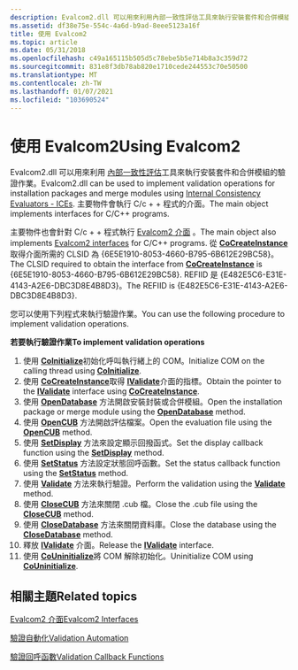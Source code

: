 ```yaml
---
description: Evalcom2.dll 可以用來利用內部一致性評估工具來執行安裝套件和合併模組的驗證作業。
ms.assetid: df38e75e-554c-4a6d-b9ad-8eee5123a16f
title: 使用 Evalcom2
ms.topic: article
ms.date: 05/31/2018
ms.openlocfilehash: c49a165115b505d5c78ebe5b5e714b8a3c359d72
ms.sourcegitcommit: 831e8f3db78ab820e1710cede244553c70e50500
ms.translationtype: MT
ms.contentlocale: zh-TW
ms.lasthandoff: 01/07/2021
ms.locfileid: "103690524"
---
```

# <a name="using-evalcom2"></a><span data-ttu-id="d0b1f-103">使用 Evalcom2</span><span class="sxs-lookup"><span data-stu-id="d0b1f-103">Using Evalcom2</span></span>

<span data-ttu-id="d0b1f-104">Evalcom2.dll 可以用來利用 [內部一致性評估](internal-consistency-evaluators-ices.md)工具來執行安裝套件和合併模組的驗證作業。</span><span class="sxs-lookup"><span data-stu-id="d0b1f-104">Evalcom2.dll can be used to implement validation operations for installation packages and merge modules using [Internal Consistency Evaluators - ICEs](internal-consistency-evaluators-ices.md).</span></span> <span data-ttu-id="d0b1f-105">主要物件會執行 C/c + + 程式的介面。</span><span class="sxs-lookup"><span data-stu-id="d0b1f-105">The main object implements interfaces for C/C++ programs.</span></span>

<span data-ttu-id="d0b1f-106">主要物件也會針對 C/c + + 程式執行 [Evalcom2 介面](evalcom2-interfaces.md) 。</span><span class="sxs-lookup"><span data-stu-id="d0b1f-106">The main object also implements [Evalcom2 interfaces](evalcom2-interfaces.md) for C/C++ programs.</span></span> <span data-ttu-id="d0b1f-107">從 [**CoCreateInstance**](/windows/win32/api/combaseapi/nf-combaseapi-cocreateinstance) 取得介面所需的 CLSID 為 {6E5E1910-8053-4660-B795-6B612E29BC58}。</span><span class="sxs-lookup"><span data-stu-id="d0b1f-107">The CLSID required to obtain the interface from [**CoCreateInstance**](/windows/win32/api/combaseapi/nf-combaseapi-cocreateinstance) is {6E5E1910-8053-4660-B795-6B612E29BC58}.</span></span> <span data-ttu-id="d0b1f-108">REFIID 是 {E482E5C6-E31E-4143-A2E6-DBC3D8E4B8D3}。</span><span class="sxs-lookup"><span data-stu-id="d0b1f-108">The REFIID is {E482E5C6-E31E-4143-A2E6-DBC3D8E4B8D3}.</span></span>

<span data-ttu-id="d0b1f-109">您可以使用下列程式來執行驗證作業。</span><span class="sxs-lookup"><span data-stu-id="d0b1f-109">You can use the following procedure to implement validation operations.</span></span>

<span data-ttu-id="d0b1f-110">**若要執行驗證作業**</span><span class="sxs-lookup"><span data-stu-id="d0b1f-110">**To implement validation operations**</span></span>

1.  <span data-ttu-id="d0b1f-111">使用 [**CoInitialize**](/windows/win32/api/objbase/nf-objbase-coinitialize)初始化呼叫執行緒上的 COM。</span><span class="sxs-lookup"><span data-stu-id="d0b1f-111">Initialize COM on the calling thread using [**CoInitialize**](/windows/win32/api/objbase/nf-objbase-coinitialize).</span></span>
2.  <span data-ttu-id="d0b1f-112">使用 [**CoCreateInstance**](/windows/win32/api/combaseapi/nf-combaseapi-cocreateinstance)取得 [**IValidate**](/windows/desktop/api/evalcom2/nn-evalcom2-ivalidate)介面的指標。</span><span class="sxs-lookup"><span data-stu-id="d0b1f-112">Obtain the pointer to the [**IValidate**](/windows/desktop/api/evalcom2/nn-evalcom2-ivalidate) interface using [**CoCreateInstance**](/windows/win32/api/combaseapi/nf-combaseapi-cocreateinstance).</span></span>
3.  <span data-ttu-id="d0b1f-113">使用 [**OpenDatabase**](/windows/desktop/api/evalcom2/nf-evalcom2-ivalidate-opendatabase) 方法開啟安裝封裝或合併模組。</span><span class="sxs-lookup"><span data-stu-id="d0b1f-113">Open the installation package or merge module using the [**OpenDatabase**](/windows/desktop/api/evalcom2/nf-evalcom2-ivalidate-opendatabase) method.</span></span>
4.  <span data-ttu-id="d0b1f-114">使用 [**OpenCUB**](/windows/desktop/api/evalcom2/nf-evalcom2-ivalidate-opencub) 方法開啟評估檔案。</span><span class="sxs-lookup"><span data-stu-id="d0b1f-114">Open the evaluation file using the [**OpenCUB**](/windows/desktop/api/evalcom2/nf-evalcom2-ivalidate-opencub) method.</span></span>
5.  <span data-ttu-id="d0b1f-115">使用 [**SetDisplay**](/windows/desktop/api/evalcom2/nf-evalcom2-ivalidate-setdisplay) 方法來設定顯示回撥函式。</span><span class="sxs-lookup"><span data-stu-id="d0b1f-115">Set the display callback function using the [**SetDisplay**](/windows/desktop/api/evalcom2/nf-evalcom2-ivalidate-setdisplay) method.</span></span>
6.  <span data-ttu-id="d0b1f-116">使用 [**SetStatus**](/windows/desktop/api/evalcom2/nf-evalcom2-ivalidate-setstatus) 方法設定狀態回呼函數。</span><span class="sxs-lookup"><span data-stu-id="d0b1f-116">Set the status callback function using the [**SetStatus**](/windows/desktop/api/evalcom2/nf-evalcom2-ivalidate-setstatus) method.</span></span>
7.  <span data-ttu-id="d0b1f-117">使用 [**Validate**](/windows/desktop/api/evalcom2/nf-evalcom2-ivalidate-validate) 方法來執行驗證。</span><span class="sxs-lookup"><span data-stu-id="d0b1f-117">Perform the validation using the [**Validate**](/windows/desktop/api/evalcom2/nf-evalcom2-ivalidate-validate) method.</span></span>
8.  <span data-ttu-id="d0b1f-118">使用 [**CloseCUB**](/windows/desktop/api/evalcom2/nf-evalcom2-ivalidate-closecub) 方法來關閉 .cub 檔。</span><span class="sxs-lookup"><span data-stu-id="d0b1f-118">Close the .cub file using the [**CloseCUB**](/windows/desktop/api/evalcom2/nf-evalcom2-ivalidate-closecub) method.</span></span>
9.  <span data-ttu-id="d0b1f-119">使用 [**CloseDatabase**](/windows/desktop/api/evalcom2/nf-evalcom2-ivalidate-closedatabase) 方法來關閉資料庫。</span><span class="sxs-lookup"><span data-stu-id="d0b1f-119">Close the database using the [**CloseDatabase**](/windows/desktop/api/evalcom2/nf-evalcom2-ivalidate-closedatabase) method.</span></span>
10. <span data-ttu-id="d0b1f-120">釋放 [**IValidate**](/windows/desktop/api/evalcom2/nn-evalcom2-ivalidate) 介面。</span><span class="sxs-lookup"><span data-stu-id="d0b1f-120">Release the [**IValidate**](/windows/desktop/api/evalcom2/nn-evalcom2-ivalidate) interface.</span></span>
11. <span data-ttu-id="d0b1f-121">使用 [**CoUninitialize**](/windows/win32/api/combaseapi/nf-combaseapi-couninitialize)將 COM 解除初始化。</span><span class="sxs-lookup"><span data-stu-id="d0b1f-121">Uninitialize COM using [**CoUninitialize**](/windows/win32/api/combaseapi/nf-combaseapi-couninitialize).</span></span>

## <a name="related-topics"></a><span data-ttu-id="d0b1f-122">相關主題</span><span class="sxs-lookup"><span data-stu-id="d0b1f-122">Related topics</span></span>

<dl> <dt>

[<span data-ttu-id="d0b1f-123">Evalcom2 介面</span><span class="sxs-lookup"><span data-stu-id="d0b1f-123">Evalcom2 Interfaces</span></span>](evalcom2-interfaces.md)
</dt> <dt>

[<span data-ttu-id="d0b1f-124">驗證自動化</span><span class="sxs-lookup"><span data-stu-id="d0b1f-124">Validation Automation</span></span>](validation-automation.md)
</dt> <dt>

[<span data-ttu-id="d0b1f-125">驗證回呼函數</span><span class="sxs-lookup"><span data-stu-id="d0b1f-125">Validation Callback Functions</span></span>](validation-callback-functions.md)
</dt> </dl>

 

 
